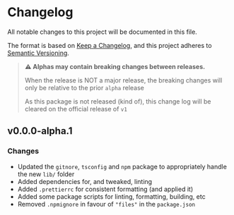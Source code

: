 <!--
Guiding Principles
- Changelogs are for humans, not machines.
- There should be an entry for every single version.
- The same types of changes should be grouped.
- Versions and sections should be linkable.
- The latest version comes first.
- The release date of each version is displayed.
- Mention whether you follow Semantic Versioning.

Types of changes
- Added for new features.
- Changed for changes in existing functionality.
- Deprecated for soon-to-be removed features.
- Removed for now removed features.
- Fixed for any bug fixes.
- Security in case of vulnerabilities.
- Breaking changes for break in new revision
- Other for notable changes that do not
 -->

# Changelog

All notable changes to this project will be documented in this file.

The format is based on [Keep a Changelog](https://keepachangelog.com/en/1.0.0/),
and this project adheres to [Semantic Versioning](https://semver.org/spec/v2.0.0.html).

> **⚠ Alphas may contain breaking changes between releases.**
>
> When the release is NOT a major release, the breaking changes will only be relative to the prior `alpha` release
>
> As this package is not released (kind of), this change log will be cleared on the official release of `v1`

## v0.0.0-alpha.1

### Changes

-   Updated the `gitnore`, `tsconfig` and `npm` package to appropriately handle the new `lib/` folder
-   Added dependencies for, and tweaked, linting
-   Added `.prettierrc` for consistent formatting (and applied it)
-   Added some package scripts for linting, formatting, building, etc
-   Removed `.npmignore` in favour of `"files"` in the `package.json`

<!--
## [1.0.0] - 2021-06-##

**This was the first release**

[unreleased]: https://github.com/TopMarksDevelopment/JavaScript.HoverBox/compare/v1.0.0...development
[1.0.0]: https://github.com/TopMarksDevelopment/JavaScript.HoverBox/release/tag/v1.0.0
 -->
